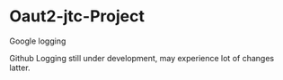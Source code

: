 # Oaut2-jtc-Project

Google logging

Github Logging
still under development, may experience lot of changes latter.
